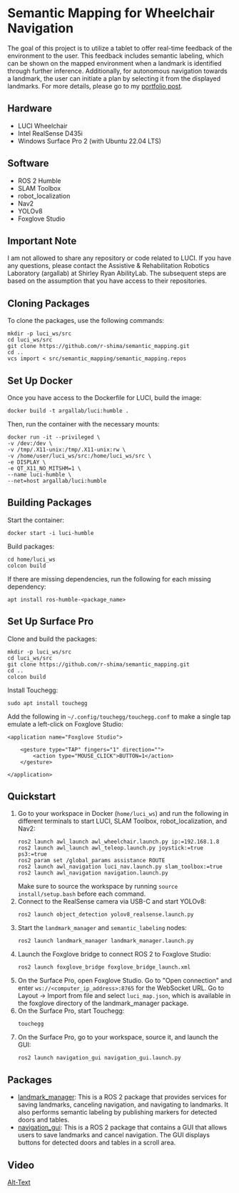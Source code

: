 # Semantic Mapping for Wheelchair Navigation
The goal of this project is to utilize a tablet to offer real-time feedback of the environment to the user. This feedback includes semantic labeling, which can be shown on the mapped environment when a landmark is identified through further inference. Additionally, for autonomous navigation towards a landmark, the user can initiate a plan by selecting it from the displayed landmarks. For more details, please go to my [portfolio post](https://r-shima.github.io/semantic_mapping.html).
## Hardware
* LUCI Wheelchair
* Intel RealSense D435i
* Windows Surface Pro 2 (with Ubuntu 22.04 LTS)
## Software
* ROS 2 Humble
* SLAM Toolbox
* robot_localization
* Nav2
* YOLOv8
* Foxglove Studio
## Important Note
I am not allowed to share any repository or code related to LUCI. If you have any questions, please contact the Assistive & Rehabilitation Robotics Laboratory (argallab) at Shirley Ryan AbilityLab. The subsequent steps are based on the assumption that you have access to their repositories.
## Cloning Packages
To clone the packages, use the following commands:
```
mkdir -p luci_ws/src
cd luci_ws/src
git clone https://github.com/r-shima/semantic_mapping.git
cd ..
vcs import < src/semantic_mapping/semantic_mapping.repos
```
## Set Up Docker
Once you have access to the Dockerfile for LUCI, build the image:
```
docker build -t argallab/luci:humble .
```
Then, run the container with the necessary mounts:
```
docker run -it --privileged \
-v /dev:/dev \
-v /tmp/.X11-unix:/tmp/.X11-unix:rw \
-v /home/user/luci_ws/src:/home/luci_ws/src \
-e DISPLAY \
-e QT_X11_NO_MITSHM=1 \
--name luci-humble \
--net=host argallab/luci:humble
```
## Building Packages
Start the container:
```
docker start -i luci-humble
```
Build packages:
```
cd home/luci_ws
colcon build
```
If there are missing dependencies, run the following for each missing dependency:
```
apt install ros-humble-<package_name>
```
## Set Up Surface Pro
Clone and build the packages:
```
mkdir -p luci_ws/src
cd luci_ws/src
git clone https://github.com/r-shima/semantic_mapping.git
cd ..
colcon build
```
Install Touchegg:
```
sudo apt install touchegg
```
Add the following in `~/.config/touchegg/touchegg.conf` to make a single tap emulate a left-click on Foxglove Studio:
```
<application name="Foxglove Studio">

    <gesture type="TAP" fingers="1" direction="">
        <action type="MOUSE_CLICK">BUTTON=1</action>
    </gesture>
    
</application>
```
## Quickstart
1. Go to your workspace in Docker (`home/luci_ws`) and run the following in different terminals to start LUCI, SLAM Toolbox, robot_localization, and Nav2:
   ```
   ros2 launch awl_launch awl_wheelchair.launch.py ip:=192.168.1.8
   ros2 launch awl_launch awl_teleop.launch.py joystick:=true ps3:=true
   ros2 param set /global_params assistance ROUTE
   ros2 launch awl_navigation luci_nav.launch.py slam_toolbox:=true
   ros2 launch awl_navigation navigation.launch.py
   ```
   Make sure to source the workspace by running `source install/setup.bash` before each command.
2. Connect to the RealSense camera via USB-C and start YOLOv8:
   ```
   ros2 launch object_detection yolov8_realsense.launch.py
   ```
3. Start the `landmark_manager` and `semantic_labeling` nodes:
   ```
   ros2 launch landmark_manager landmark_manager.launch.py
   ```
4. Launch the Foxglove bridge to connect ROS 2 to Foxglove Studio:
   ```
   ros2 launch foxglove_bridge foxglove_bridge_launch.xml
   ```
5. On the Surface Pro, open Foxglove Studio. Go to "Open connection" and enter `ws://<computer_ip_address>:8765` for the WebSocket URL. Go to Layout -> Import from file and select `luci_map.json`, which is available in the foxglove directory of the landmark_manager package.
6. On the Surface Pro, start Touchegg:
   ```
   touchegg
   ```
7. On the Surface Pro, go to your workspace, source it, and launch the GUI:
   ```
   ros2 launch navigation_gui navigation_gui.launch.py
   ```
## Packages
* [landmark_manager](https://github.com/r-shima/semantic_mapping/tree/main/landmark_manager): This is a ROS 2 package that provides services for saving landmarks, canceling navigation, and navigating to landmarks. It also performs semantic labeling by publishing markers for detected doors and tables.
* [navigation_gui](https://github.com/r-shima/semantic_mapping/tree/main/navigation_gui): This is a ROS 2 package that contains a GUI that allows users to save landmarks and cancel navigation. The GUI displays buttons for detected doors and tables in a scroll area.
## Video

[Alt-Text](https://github.com/r-shima/semantic_mapping/assets/113070827/6bc5d5fd-c329-4380-9807-7c8d456aea30)